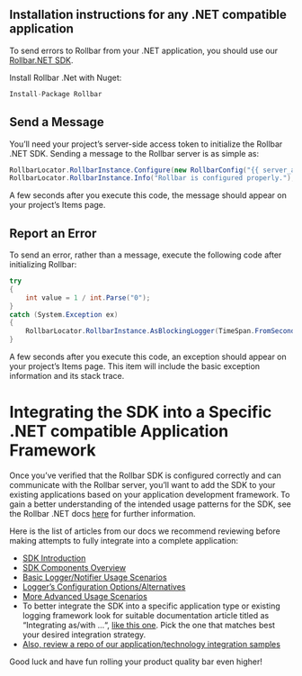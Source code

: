 ## Installation instructions for any .NET compatible application

To send errors to Rollbar from your .NET application, you should use our [Rollbar.NET SDK](https://github.com/rollbar/Rollbar.NET).

Install Rollbar .Net with Nuget:

```csharp
Install-Package Rollbar
```

## Send a Message

You’ll need your project’s server-side access token to initialize the Rollbar .NET SDK. Sending
a message to the Rollbar server is as simple as:

```csharp
RollbarLocator.RollbarInstance.Configure(new RollbarConfig("{{ server_access_token }}"));
RollbarLocator.RollbarInstance.Info("Rollbar is configured properly.");
```

A few seconds after you execute this code, the message should appear on your project’s Items page.

## Report an Error

To send an error, rather than a message, execute the following code after initializing Rollbar:

```csharp
try
{
    int value = 1 / int.Parse("0");
}
catch (System.Exception ex)
{
    RollbarLocator.RollbarInstance.AsBlockingLogger(TimeSpan.FromSeconds(1)).Error(ex);
}
```

A few seconds after you execute this code, an exception should appear on your project’s Items page.
This item will include the basic exception information and its stack trace.

# Integrating the SDK into a Specific .NET compatible Application Framework

Once you’ve verified that the Rollbar SDK is configured correctly and can communicate with the Rollbar server, you’ll
want to add the SDK to your existing applications based on your application development framework. To gain a better 
understanding of the intended usage patterns for the SDK, see the Rollbar .NET docs [here](https://docs.rollbar.com/docs/dotnet) for further information.

Here is the list of articles from our docs we recommend reviewing before making attempts to fully integrate into a complete application:

- [SDK Introduction](https://docs.rollbar.com/docs/dotnet)
- [SDK Components Overview](https://docs.rollbar.com/docs/overview)
- [Basic Logger/Notifier Usage Scenarios](https://docs.rollbar.com/docs/basic-usage)
- [Logger’s Configuration Options/Alternatives](https://docs.rollbar.com/docs/logger-configuration)
- [More Advanced Usage Scenarios](https://docs.rollbar.com/docs/more-advanced-logger-usages)
- To better integrate the SDK into a specific application type or existing logging framework look for suitable documentation article titled as “Integrating as/with ...“, [like this one](https://docs.rollbar.com/docs/integrating-as-a-tracelistener). Pick the one that matches best your desired integration strategy.
- [Also, review a repo of our application/technology integration samples](https://github.com/rollbar/Rollbar.NET/tree/master/Samples)


Good luck and have fun rolling your product quality bar even higher!
